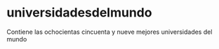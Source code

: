 universidadesdelmundo
=====================

Contiene  las ochocientas cincuenta y nueve  mejores universidades del mundo